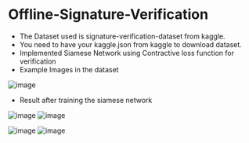 # Offline-Signature-Verification

* The Dataset used is signature-verification-dataset from kaggle.
* You need to have your kaggle.json from kaggle to download dataset.
* Implemented Siamese Network using Contractive loss function for verification
* Example Images in the dataset       

![image](https://github.com/ashrith-25/Offline-Signature-Verification/assets/99070646/c694d5c5-54c0-49a2-8816-83c55ee8ad8f)
* Result after training the siamese network

![image](https://github.com/ashrith-25/Offline-Signature-Verification/assets/99070646/122bb4f3-dad2-4b2f-8ed5-426566d4ed56)
![image](https://github.com/ashrith-25/Offline-Signature-Verification/assets/99070646/d3be430f-560f-4745-8876-52f1cbd2eaa1)

![image](https://github.com/ashrith-25/Offline-Signature-Verification/assets/99070646/b61d2d8a-069e-4377-8d96-add2db71471d)
![image](https://github.com/ashrith-25/Offline-Signature-Verification/assets/99070646/d0f98ebf-94f6-4cb3-a832-1ad4338d4805)





